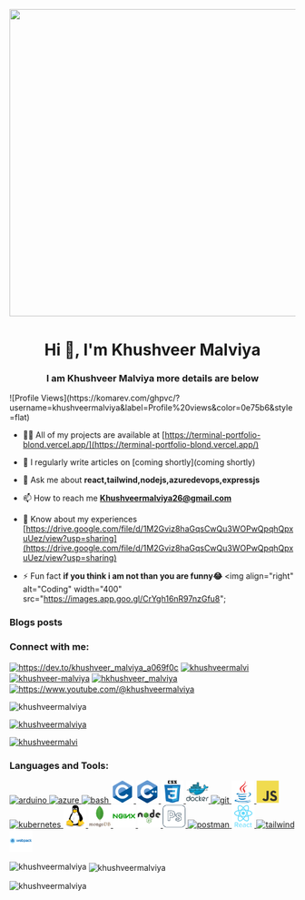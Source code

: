 <p align= "left"> <img src="https://i.giphy.com/VbnUQpnihPSIgIXuZv.webp"  width="940" height="540"/> </p>

<h1 align="center">Hi 👋, I'm Khushveer Malviya</h1>
<h3 align="center">I am Khushveer Malviya more details are below</h3>
![Profile Views](https://komarev.com/ghpvc/?username=khushveermalviya&label=Profile%20views&color=0e75b6&style=flat)


- 👨‍💻 All of my projects are available at [https://terminal-portfolio-blond.vercel.app/](https://terminal-portfolio-blond.vercel.app/)

- 📝 I regularly write articles on [coming shortly](coming shortly)

- 💬 Ask me about **react,tailwind,nodejs,azuredevops,expressjs**

- 📫 How to reach me **Khushveermalviya26@gmail.com**

- 📄 Know about my experiences [https://drive.google.com/file/d/1M2Gviz8haGqsCwQu3WOPwQpqhQpxuUez/view?usp=sharing](https://drive.google.com/file/d/1M2Gviz8haGqsCwQu3WOPwQpqhQpxuUez/view?usp=sharing)

- ⚡ Fun fact **if you think i am not than you are funny😂**
<img align="right" alt="Coding" width="400" src="https://images.app.goo.gl/CrYgh16nR97nzGfu8";
### Blogs posts

<!-- BLOG-POST-LIST:START -->
<!-- BLOG-POST-LIST:END -->

<h3 align="left">Connect with me:</h3>
<p align="left">
<a href="https://dev.to/https://dev.to/khushveer_malviya_a069f0c" target="blank"><img align="center" src="https://raw.githubusercontent.com/rahuldkjain/github-profile-readme-generator/master/src/images/icons/Social/devto.svg" alt="https://dev.to/khushveer_malviya_a069f0c" height="30" width="40" /></a>
<a href="https://twitter.com/khushveermalvi" target="blank"><img align="center" src="https://raw.githubusercontent.com/rahuldkjain/github-profile-readme-generator/master/src/images/icons/Social/twitter.svg" alt="khushveermalvi" height="30" width="40" /></a>
<a href="https://linkedin.com/in/khushveer-malviya" target="blank"><img align="center" src="https://raw.githubusercontent.com/rahuldkjain/github-profile-readme-generator/master/src/images/icons/Social/linked-in-alt.svg" alt="khushveer-malviya" height="30" width="40" /></a>
<a href="https://instagram.com/hkhushveer_malviya" target="blank"><img align="center" src="https://raw.githubusercontent.com/rahuldkjain/github-profile-readme-generator/master/src/images/icons/Social/instagram.svg" alt="hkhushveer_malviya" height="30" width="40" /></a>
<a href="https://www.youtube.com/c/https://www.youtube.com/@khushveermalviya" target="blank"><img align="center" src="https://raw.githubusercontent.com/rahuldkjain/github-profile-readme-generator/master/src/images/icons/Social/youtube.svg" alt="https://www.youtube.com/@khushveermalviya" height="30" width="40" /></a>
</p>
<p align="left"> <img src="https://komarev.com/ghpvc/?username=khushveermalviya&label=Profile%20views&color=0e75b6&style=flat" alt="khushveermalviya" /> </p>

<p align="left"> <a href="https://github.com/ryo-ma/github-profile-trophy"><img src="https://github-profile-trophy.vercel.app/?username=khushveermalviya" alt="khushveermalviya" /></a> </p>

<p align="left"> <a href="https://twitter.com/khushveermalvi" target="blank"><img src="https://img.shields.io/twitter/follow/khushveermalvi?logo=twitter&style=for-the-badge" alt="khushveermalvi" /></a> </p>
<h3 align="left">Languages and Tools:</h3>
<p align="left"> <a href="https://www.arduino.cc/" target="_blank" rel="noreferrer"> <img src="https://cdn.worldvectorlogo.com/logos/arduino-1.svg" alt="arduino" width="40" height="40"/> </a> <a href="https://azure.microsoft.com/en-in/" target="_blank" rel="noreferrer"> <img src="https://www.vectorlogo.zone/logos/microsoft_azure/microsoft_azure-icon.svg" alt="azure" width="40" height="40"/> </a> <a href="https://www.gnu.org/software/bash/" target="_blank" rel="noreferrer"> <img src="https://www.vectorlogo.zone/logos/gnu_bash/gnu_bash-icon.svg" alt="bash" width="40" height="40"/> </a> <a href="https://www.cprogramming.com/" target="_blank" rel="noreferrer"> <img src="https://raw.githubusercontent.com/devicons/devicon/master/icons/c/c-original.svg" alt="c" width="40" height="40"/> </a> <a href="https://www.w3schools.com/cpp/" target="_blank" rel="noreferrer"> <img src="https://raw.githubusercontent.com/devicons/devicon/master/icons/cplusplus/cplusplus-original.svg" alt="cplusplus" width="40" height="40"/> </a> <a href="https://www.w3schools.com/css/" target="_blank" rel="noreferrer"> <img src="https://raw.githubusercontent.com/devicons/devicon/master/icons/css3/css3-original-wordmark.svg" alt="css3" width="40" height="40"/> </a> <a href="https://www.docker.com/" target="_blank" rel="noreferrer"> <img src="https://raw.githubusercontent.com/devicons/devicon/master/icons/docker/docker-original-wordmark.svg" alt="docker" width="40" height="40"/> </a> <a href="https://git-scm.com/" target="_blank" rel="noreferrer"> <img src="https://www.vectorlogo.zone/logos/git-scm/git-scm-icon.svg" alt="git" width="40" height="40"/> </a> <a href="https://www.java.com" target="_blank" rel="noreferrer"> <img src="https://raw.githubusercontent.com/devicons/devicon/master/icons/java/java-original.svg" alt="java" width="40" height="40"/> </a> <a href="https://developer.mozilla.org/en-US/docs/Web/JavaScript" target="_blank" rel="noreferrer"> <img src="https://raw.githubusercontent.com/devicons/devicon/master/icons/javascript/javascript-original.svg" alt="javascript" width="40" height="40"/> </a> <a href="https://kubernetes.io" target="_blank" rel="noreferrer"> <img src="https://www.vectorlogo.zone/logos/kubernetes/kubernetes-icon.svg" alt="kubernetes" width="40" height="40"/> </a> <a href="https://www.linux.org/" target="_blank" rel="noreferrer"> <img src="https://raw.githubusercontent.com/devicons/devicon/master/icons/linux/linux-original.svg" alt="linux" width="40" height="40"/> </a> <a href="https://www.mongodb.com/" target="_blank" rel="noreferrer"> <img src="https://raw.githubusercontent.com/devicons/devicon/master/icons/mongodb/mongodb-original-wordmark.svg" alt="mongodb" width="40" height="40"/> </a> <a href="https://www.nginx.com" target="_blank" rel="noreferrer"> <img src="https://raw.githubusercontent.com/devicons/devicon/master/icons/nginx/nginx-original.svg" alt="nginx" width="40" height="40"/> </a> <a href="https://nodejs.org" target="_blank" rel="noreferrer"> <img src="https://raw.githubusercontent.com/devicons/devicon/master/icons/nodejs/nodejs-original-wordmark.svg" alt="nodejs" width="40" height="40"/> </a> <a href="https://www.photoshop.com/en" target="_blank" rel="noreferrer"> <img src="https://raw.githubusercontent.com/devicons/devicon/master/icons/photoshop/photoshop-line.svg" alt="photoshop" width="40" height="40"/> </a> <a href="https://postman.com" target="_blank" rel="noreferrer"> <img src="https://www.vectorlogo.zone/logos/getpostman/getpostman-icon.svg" alt="postman" width="40" height="40"/> </a> <a href="https://reactjs.org/" target="_blank" rel="noreferrer"> <img src="https://raw.githubusercontent.com/devicons/devicon/master/icons/react/react-original-wordmark.svg" alt="react" width="40" height="40"/> </a> <a href="https://tailwindcss.com/" target="_blank" rel="noreferrer"> <img src="https://www.vectorlogo.zone/logos/tailwindcss/tailwindcss-icon.svg" alt="tailwind" width="40" height="40"/> </a> <a href="https://webpack.js.org" target="_blank" rel="noreferrer"> <img src="https://raw.githubusercontent.com/devicons/devicon/d00d0969292a6569d45b06d3f350f463a0107b0d/icons/webpack/webpack-original-wordmark.svg" alt="webpack" width="40" height="40"/> </a> </p>

<p><img align="left" src="https://github-readme-stats.vercel.app/api/top-langs?username=khushveermalviya&show_icons=true&locale=en&layout=compact" alt="khushveermalviya" /></p>

<p>&nbsp;<img align="center" src="https://github-readme-stats.vercel.app/api?username=khushveermalviya&show_icons=true&locale=en" alt="khushveermalviya" /></p>

<p><img align="center" src="https://github-readme-streak-stats.herokuapp.com/?user=khushveermalviya&" alt="khushveermalviya" /></p>
